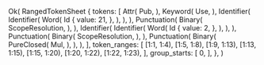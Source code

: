 Ok(
    RangedTokenSheet {
        tokens: [
            Attr(
                Pub,
            ),
            Keyword(
                Use,
            ),
            Identifier(
                Identifier(
                    Word(
                        Id {
                            value: 21,
                        },
                    ),
                ),
            ),
            Punctuation(
                Binary(
                    ScopeResolution,
                ),
            ),
            Identifier(
                Identifier(
                    Word(
                        Id {
                            value: 2,
                        },
                    ),
                ),
            ),
            Punctuation(
                Binary(
                    ScopeResolution,
                ),
            ),
            Punctuation(
                Binary(
                    PureClosed(
                        Mul,
                    ),
                ),
            ),
        ],
        token_ranges: [
            [1:1, 1:4),
            [1:5, 1:8),
            [1:9, 1:13),
            [1:13, 1:15),
            [1:15, 1:20),
            [1:20, 1:22),
            [1:22, 1:23),
        ],
        group_starts: [
            0,
        ],
    },
)